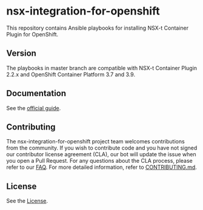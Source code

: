 

# nsx-integration-for-openshift
This repository contains Ansible playbooks for installing NSX-t Container Plugin for OpenShift. 

## Version
The playbooks in master branch are compatible with NSX-t Container Plugin 2.2.x and OpenShift Container Platform 3.7 and 3.9.

## Documentation
See the [official guide](https://docs.vmware.com/en/VMware-NSX-T/2.2/nsxt_22_ncp_openshift.pdf).

## Contributing
The nsx-integration-for-openshift project team welcomes contributions from the community. If you wish to contribute code and you have not
signed our contributor license agreement (CLA), our bot will update the issue when you open a Pull Request. For any
questions about the CLA process, please refer to our [FAQ](https://cla.vmware.com/faq). For more detailed information,
refer to [CONTRIBUTING.md](CONTRIBUTING.md).

## License
See the [License](LICENSE.txt).
